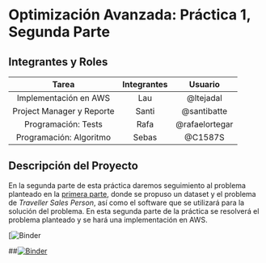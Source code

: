 # Optimización Avanzada: Práctica 1, Segunda Parte

## Integrantes y Roles

|Tarea | Integrantes | Usuario |
|:---:|:---:|:---:|
|Implementación en AWS|Lau|@ltejadal|
|Project Manager y Reporte|Santi|@santibatte|
|Programación: Tests|Rafa|@rafaelortegar |
|Programación: Algoritmo|Sebas|@C1587S|

## Descripción del Proyecto

 En la segunda parte de esta práctica daremos seguimiento al problema planteado en la [primera parte](https://github.com/optimizacion-2-2021-1-gh-classroom/practica-1-primera-parte-ltejadal), donde se propuso un dataset y el problema de *Traveller Sales Person*, así como el software que se utilizará para la solución del problema. En esta segunda parte de la práctica se resolverá el problema planteado y se hará una implementación en AWS.


[![Binder](https://mybinder.org/v2/gh/optimizacion-2-2021-1-gh-classroom/practica-1-segunda-parte-ltejadal.git/main)

##[![Binder](https://mybinder.org/badge_logo.svg)](https://mybinder.org/v2/gh/github/repo/master)


